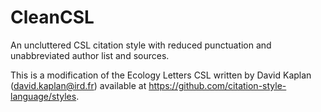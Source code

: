 # CleanCSL
An uncluttered CSL citation style with reduced punctuation and unabbreviated author list and sources.

This is a modification of the Ecology Letters CSL written by David Kaplan (david.kaplan@ird.fr) available at https://github.com/citation-style-language/styles.
